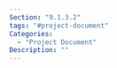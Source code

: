 ```yaml
---
Section: "9.1.3.2"
tags: "#project-document"
Categories:
  - "Project Document"
Description: ""
---
```

